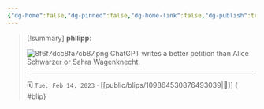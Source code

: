 ```yaml
---
{"dg-home":false,"dg-pinned":false,"dg-home-link":false,"dg-publish":true,"type":"blip","disabled rules":["yaml-title","yaml-title-alias","file-name-heading"],"title":"philipp on mastodon @ 2023-02-14","created-date":"2023-02-14T18:35:02","id":109864530876493040,"updated-date":"2025-05-02T08:50:43","dg-path":"blips/109864530876493039.md","permalink":"/blips/109864530876493039/","dgPassFrontmatter":true}
---
```


> [!summary] **philipp**:
>
> ![8f6f7dcc8fa7cb87.png](/img/user/attachments/8f6f7dcc8fa7cb87.png)
> ChatGPT writes a better petition than Alice Schwarzer or Sahra Wagenknecht.
> - - -
>
> 🗓️ `Tue, Feb 14, 2023` · [[public/blips/109864530876493039\|🔗]]
{ #blip}

